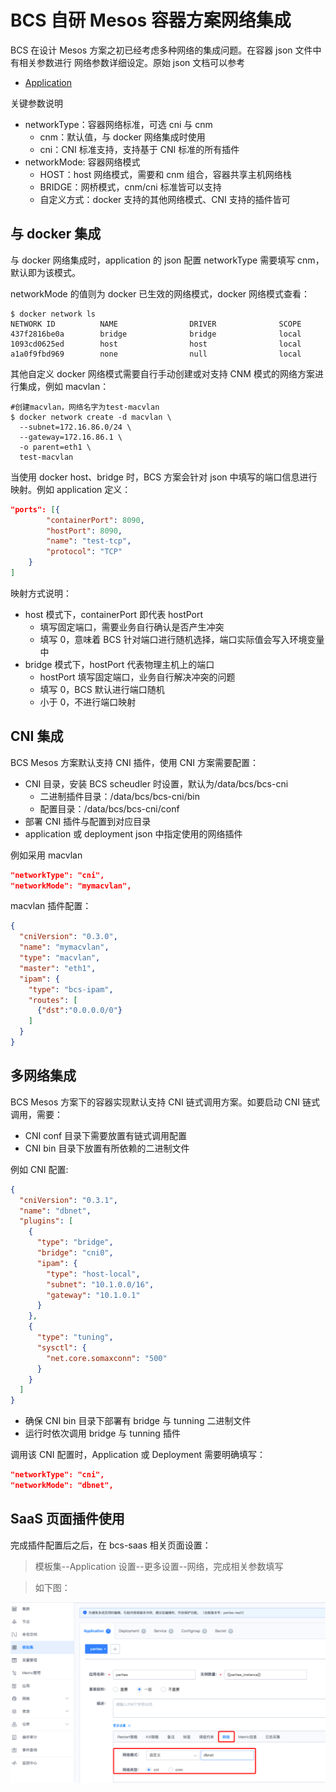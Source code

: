 # BCS 自研 Mesos 容器方案网络集成

BCS 在设计 Mesos 方案之初已经考虑多种网络的集成问题。在容器 json 文件中有相关参数进行
网络参数详细设定。原始 json 文档可以参考

* [Application](https://github.com/Tencent/bk-bcs/blob/master/docs/templates/mesos-artifact/application.md)

关键参数说明

* networkType：容器网络标准，可选 cni 与 cnm
  * cnm：默认值，与 docker 网络集成时使用
  * cni：CNI 标准支持，支持基于 CNI 标准的所有插件
* networkMode: 容器网络模式
  * HOST：host 网络模式，需要和 cnm 组合，容器共享主机网络栈
  * BRIDGE：网桥模式，cnm/cni 标准皆可以支持
  * 自定义方式：docker 支持的其他网络模式、CNI 支持的插件皆可

## 与 docker 集成

与 docker 网络集成时，application 的 json 配置 networkType 需要填写 cnm，默认即为该模式。

networkMode 的值则为 docker 已生效的网络模式，docker 网络模式查看：

```shell
$ docker network ls
NETWORK ID          NAME                DRIVER              SCOPE
437f2816be0a        bridge              bridge              local
1093cd0625ed        host                host                local
a1a0f9fbd969        none                null                local
```

其他自定义 docker 网络模式需要自行手动创建或对支持 CNM 模式的网络方案进行集成，例如 macvlan：

```shell
#创建macvlan，网络名字为test-macvlan
$ docker network create -d macvlan \
  --subnet=172.16.86.0/24 \
  --gateway=172.16.86.1 \
  -o parent=eth1 \
  test-macvlan
```

当使用 docker host、bridge 时，BCS 方案会针对 json 中填写的端口信息进行映射。例如 application 定义：

```json
"ports": [{
        "containerPort": 8090,
        "hostPort": 8090,
        "name": "test-tcp",
        "protocol": "TCP"
    }
]
```

映射方式说明：
* host 模式下，containerPort 即代表 hostPort
  * 填写固定端口，需要业务自行确认是否产生冲突
  * 填写 0，意味着 BCS 针对端口进行随机选择，端口实际值会写入环境变量中
* bridge 模式下，hostPort 代表物理主机上的端口
  * hostPort 填写固定端口，业务自行解决冲突的问题
  * 填写 0，BCS 默认进行端口随机
  * 小于 0，不进行端口映射

## CNI 集成

BCS Mesos 方案默认支持 CNI 插件，使用 CNI 方案需要配置：

* CNI 目录，安装 BCS scheudler 时设置，默认为/data/bcs/bcs-cni
  * 二进制插件目录：/data/bcs/bcs-cni/bin
  * 配置目录：/data/bcs/bcs-cni/conf
* 部署 CNI 插件与配置到对应目录
* application 或 deployment json 中指定使用的网络插件

例如采用 macvlan

```json
"networkType": "cni",
"networkMode": "mymacvlan",
```

macvlan 插件配置：

```json
{
  "cniVersion": "0.3.0",
  "name": "mymacvlan",
  "type": "macvlan",
  "master": "eth1",
  "ipam": {
    "type": "bcs-ipam",
    "routes": [
      {"dst":"0.0.0.0/0"}
    ]
  }
}
```

## 多网络集成

BCS Mesos 方案下的容器实现默认支持 CNI 链式调用方案。如要启动 CNI 链式调用，需要：

* CNI conf 目录下需要放置有链式调用配置
* CNI bin 目录下放置有所依赖的二进制文件

例如 CNI 配置:

```json
{
  "cniVersion": "0.3.1",
  "name": "dbnet",
  "plugins": [
    {
      "type": "bridge",
      "bridge": "cni0",
      "ipam": {
        "type": "host-local",
        "subnet": "10.1.0.0/16",
        "gateway": "10.1.0.1"
      }
    },
    {
      "type": "tuning",
      "sysctl": {
        "net.core.somaxconn": "500"
      }
    }
  ]
}
```

* 确保 CNI bin 目录下部署有 bridge 与 tunning 二进制文件
* 运行时依次调用 bridge 与 tunning 插件

调用该 CNI 配置时，Application 或 Deployment 需要明确填写：

```json
"networkType": "cni",
"networkMode": "dbnet",
```

## SaaS 页面插件使用

完成插件配置后之后，在 bcs-saas 相关页面设置：

> 模板集--Application 设置--更多设置--网络，完成相关参数填写

> 如下图：

![mesos-CNI](../../assets/mesos-cni.png)
